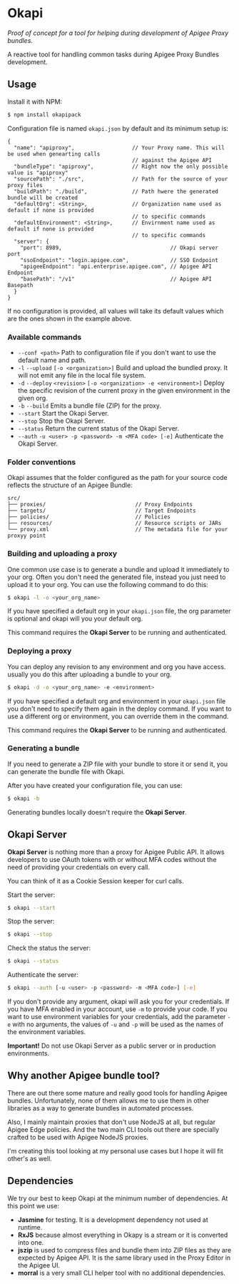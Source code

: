 Okapi
=====

_Proof of concept for a  tool for helping during development of Apigee Proxy bundles._

A reactive tool for handling common tasks during Apigee Proxy Bundles development.

## Usage

Install it with NPM:

```bash
$ npm install okapipack
```

Configuration file is named `okapi.json` by default and its minimum setup is:

```
{
  "name": "apiproxy",                  // Your Proxy name. This will be used when genearting calls 
                                       // against the Apigee API
  "bundleType": "apiproxy",            // Right now the only possible value is "apiproxy"
  "sourcePath": "./src",               // Path for the source of your proxy files 
  "buildPath": "./build",              // Path hwere the generated bundle will be created
  "defaultOrg": <String>,              // Organization name used as default if none is provided
                                       // to specific commands
  "defaultEnvironment": <String>,      // Envirnment name used as default if none is provided 
                                       // to specific commands
  "server": {
    "port": 8989,                                  // Okapi server port
    "ssoEndpoint": "login.apigee.com",             // SSO Endpoint
    "apigeeEndpoint": "api.enterprise.apigee.com", // Apigee API Endpoint
    "basePath": "/v1"                              // Apigee API Basepath
  }
}
```
If no configuration is provided, all values will take its default values which
are the ones shown in the example above.

### Available commands

* `--conf <path>` Path to configuration file if you don't want to use the default name and path.
* `-l` `--upload` `[-o <organization>]` Build and upload the bundled proxy. It will not emit any file in the local file system.
* `-d` `--deploy` `<revision>` `[-o <organization> -e <environment>]` Deploy the specific revision of the current proxy in the given environment in the given org.
* `-b` `--build` Emits a bundle file (ZIP) for the proxy.
* `--start` Start the Okapi Server.
* `--stop` Stop the Okapi Server.
* `--status` Return the current status of the Okapi Server.
* `--auth` `-u <user> -p <password> -m <MFA code> [-e]` Authenticate the Okapi Server.

### Folder conventions

Okapi assumes that the folder configured as the path for your source code reflects the structure of an Apigee Bundle:

```
src/
├── proxies/                            // Proxy Endpoints
├── targets/                            // Target Endpoints
├── policies/                           // Policies
├── resources/                          // Resource scripts or JARs
└── proxy.xml                           // The metadata file for your proxyy point
```

### Building and uploading a proxy

One common use case is to generate a bundle and upload it immediately to your org. Often you don't need the 
generated file, instead you just need to upload it to your org. You can use the following command to do this:
 
```bash
$ okapi -l -o <your_org_name>
```

If you have specified a default org in your `okapi.json` file, the org parameter is optional and okapi
will you your default org.

This command requires the **Okapi Server** to be running and authenticated.

### Deploying a proxy

You can deploy any revision to any environment and org you have access. usually you do this after uploading
a bundle to your org.
 
```bash
$ okapi -d -o <your_org_name> -e <environment>
```

If you have specified a default org and environment in your `okapi.json` file you don't need to specify them
again in the deploy command. If you want to use a different org or environment,
you can override them in the command.

This command requires the **Okapi Server** to be running and authenticated.

### Generating a bundle

If you need to generate a ZIP file with your bundle to store it or send it, you can generate the bundle file
with Okapi.

After you have created your configuration file, you can use:

```bash
$ okapi -b
```
Generating bundles locally doesn't require the **Okapi Server**.

## Okapi Server

**Okapi Server** is nothing more than a proxy for Apigee Public API. It allows developers
to use OAuth tokens with or without MFA codes without the need of providing your credentials
on every call.

You can think of it as a Cookie Session keeper for curl calls.

Start the server:

```bash
$ okapi --start
```

Stop the server:

```bash
$ okapi --stop
```

Check the status the server:

```bash
$ okapi --status
```

Authenticate the server:

```bash
$ okapi --auth [-u <user> -p <password> -m <MFA code>] [-e]
```

If you don't provide any argument, okapi will ask you for your credentials. If you have MFA
enabled in your account, use `-m` to provide your code. If you want to use environment variables for
your credentials, add the parameter `-e` with no arguments, the values of `-u` and `-p` will be 
used as the names of the environment variables.

**Important!** Do not use Okapi Server as a public server or in production environments.


## Why another Apigee bundle tool?

There are out there some mature and really good tools for handling Apigee bundles.
Unfortunately, none of them allows me to use them in other libraries as a way to generate bundles
in automated processes.

Also, I mainly maintain proxies that don't use NodeJS at all, but regular Apigee Edge policies.
And the two main CLI tools out there are specially crafted to be used with Apigee NodeJS proxies.

I'm creating this tool looking at my personal use cases but I hope it will fit 
other's as well.
 

## Dependencies

We try our best to keep Okapi at the minimum number of dependencies. At this point we use:

* **Jasmine** for testing. It is a development dependency not used at runtime.
* **RxJS** because almost everything in Okapy is a stream or it is converted into one.
* **jszip** is used to compress files and bundle them into ZIP files as they are expected by Apigee API. It is the same library used in the Proxy Editor in the Apigee UI.
* **morral** is a very small CLI helper tool with no additional dependencies.
